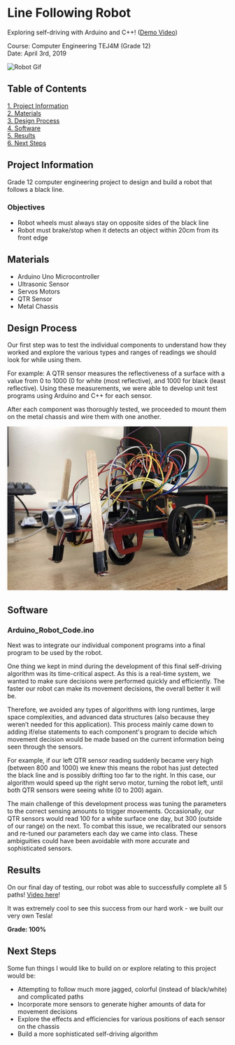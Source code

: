 # Line Following Robot

Exploring self-driving with Arduino and C++! ([Demo Video](https://youtu.be/Mf58IfUgn2M))

Course: Computer Engineering TEJ4M (Grade 12)  
Date: April 3rd, 2019

![Robot Gif](assets/Robot_Gif.gif)

## Table of Contents
[1. Project Information](#Project-Information)  
[2. Materials](#Materials)  
[3. Design Process](#Design-Process)  
[4. Software](#Software)  
[5. Results](#Results)  
[6. Next Steps](#Next-Steps)  

## Project Information

Grade 12 computer engineering project to design and build a robot that follows a black line.

### Objectives
- Robot wheels must always stay on opposite sides of the black line
- Robot must brake/stop when it detects an object within 20cm from its front edge

## Materials
- Arduino Uno Microcontroller
- Ultrasonic Sensor
- Servos Motors
- QTR Sensor
- Metal Chassis

## Design Process
Our first step was to test the individual components to understand how they worked and explore the various types and ranges of readings we should look for while using them.

For example: A QTR sensor measures the reflectiveness of a surface with a value from 0 to 1000 (0 for white (most reflective), and 1000 for black (least reflective).
Using these measurements, we were able to develop unit test programs using Arduino and C++ for each sensor.

After each component was thoroughly tested, we proceeded to mount them on the metal chassis and wire them with one another.

![Robot Image](assets/Robot_Pic.jpg)

## Software
### Arduino_Robot_Code.ino
Next was to integrate our individual component programs into a final program to be used by the robot. 

One thing we kept in mind during the development of this final self-driving algorithm was its time-critical aspect. As this is a real-time system, we wanted to make sure decisions were performed quickly and efficiently. The faster our robot can make its movement decisions, the overall better it will be.

Therefore, we avoided any types of algorithms with long runtimes, large space complexities, and advanced data structures (also because they weren’t needed for this application). This process mainly came down to adding if/else statements to each component's program to decide which movement decision would be made based on the current information being seen through the sensors. 

For example, if our left QTR sensor reading suddenly became very high (between 800 and 1000) we knew this means the robot has just detected the black line and is possibly drifting too far to the right. In this case, our algorithm would speed up the right servo motor, turning the robot left, until both QTR sensors were seeing white (0 to 200) again.

The main challenge of this development process was tuning the parameters to the correct sensing amounts to trigger movements. Occasionally, our QTR sensors would read 100 for a white surface one day, but 300 (outside of our range) on the next. To combat this issue, we recalibrated our sensors and re-tuned our parameters each day we came into class. These ambiguities could have been avoidable with more accurate and sophisticated sensors.

## Results

On our final day of testing, our robot was able to successfully complete all 5 paths! [Video here](https://youtu.be/Mf58IfUgn2M)!

It was extremely cool to see this success from our hard work - we built our very own Tesla!

**Grade: 100%**

## Next Steps
Some fun things I would like to build on or explore relating to this project would be:
- Attempting to follow much more jagged, colorful (instead of black/white) and complicated paths
- Incorporate more sensors to generate higher amounts of data for movement decisions
- Explore the effects and efficiencies for various positions of each sensor on the chassis
- Build a more sophisticated self-driving algorithm
